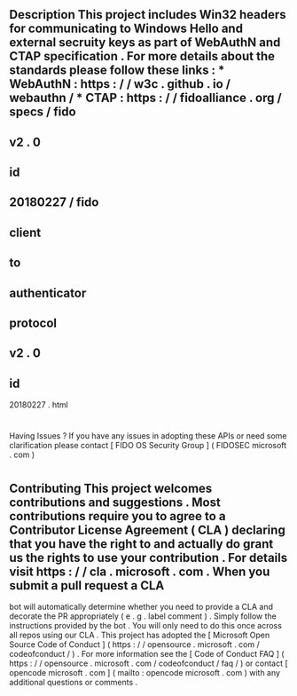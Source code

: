 #
Description
This
project
includes
Win32
headers
for
communicating
to
Windows
Hello
and
external
secruity
keys
as
part
of
WebAuthN
and
CTAP
specification
.
For
more
details
about
the
standards
please
follow
these
links
:
*
WebAuthN
:
https
:
/
/
w3c
.
github
.
io
/
webauthn
/
*
CTAP
:
https
:
/
/
fidoalliance
.
org
/
specs
/
fido
-
v2
.
0
-
id
-
20180227
/
fido
-
client
-
to
-
authenticator
-
protocol
-
v2
.
0
-
id
-
20180227
.
html
#
Having
Issues
?
If
you
have
any
issues
in
adopting
these
APIs
or
need
some
clarification
please
contact
[
FIDO
OS
Security
Group
]
(
FIDOSEC
microsoft
.
com
)
#
Contributing
This
project
welcomes
contributions
and
suggestions
.
Most
contributions
require
you
to
agree
to
a
Contributor
License
Agreement
(
CLA
)
declaring
that
you
have
the
right
to
and
actually
do
grant
us
the
rights
to
use
your
contribution
.
For
details
visit
https
:
/
/
cla
.
microsoft
.
com
.
When
you
submit
a
pull
request
a
CLA
-
bot
will
automatically
determine
whether
you
need
to
provide
a
CLA
and
decorate
the
PR
appropriately
(
e
.
g
.
label
comment
)
.
Simply
follow
the
instructions
provided
by
the
bot
.
You
will
only
need
to
do
this
once
across
all
repos
using
our
CLA
.
This
project
has
adopted
the
[
Microsoft
Open
Source
Code
of
Conduct
]
(
https
:
/
/
opensource
.
microsoft
.
com
/
codeofconduct
/
)
.
For
more
information
see
the
[
Code
of
Conduct
FAQ
]
(
https
:
/
/
opensource
.
microsoft
.
com
/
codeofconduct
/
faq
/
)
or
contact
[
opencode
microsoft
.
com
]
(
mailto
:
opencode
microsoft
.
com
)
with
any
additional
questions
or
comments
.
